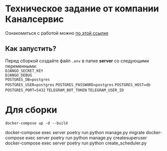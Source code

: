 # Техническое задание от компании Каналсервис

Ознакомиться с работой можно [по этой ссылке](https://unwinddigital.notion.site/unwinddigital/Python-1fdcee22ef5345cf82b058c333818c08)

## Как запустить?

Перед сборкой создайте файл <code>.env</code> в папке <b>server</b> со следующими переменными: <br>
<code>DJANGO_SECRET_KEY</code><br>
<code>DJANGO_DEBUG</code><br>
<code>POSTGRES_DB=postgres</code><br>
<code>POSTGRES_USER=postgres</code>
<code>POSTGRES_PASSWORD=postgres</code>
<code>POSTGRES_HOST=db</code>
<code>POSTGRES_PORT=5432</code>
<code>TELEGRAM_BOT_TOKEN</code>
<code>TELEGRAM_USER_ID</code>


# Для сборки
<code>docker-compose up -d --build</code>


docker-compose exec server poetry run python manage.py migrate
docker-compose exec server poetry run python manage.py createsuperuser
docker-compose exec server poetry run python create_scheduler.py

## 
